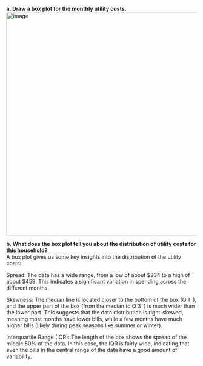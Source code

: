 **a. Draw a box plot for the monthly utility costs.** 
<img width="1180" height="590" alt="image" src="https://github.com/user-attachments/assets/d366d362-4ad5-442a-a12f-01657fcaa8ba" />

**b. What does the box plot tell you about the distribution of utility costs for this household?**  
A box plot gives us some key insights into the distribution of the utility costs:

Spread: The data has a wide range, from a low of about $234 to a high of about $459. This indicates a significant variation in spending across the different months.

Skewness: The median line is located closer to the bottom of the box (Q 
1
​
 ), and the upper part of the box (from the median to Q 
3
​
 ) is much wider than the lower part. This suggests that the data distribution is right-skewed, meaning most months have lower bills, while a few months have much higher bills (likely during peak seasons like summer or winter).

Interquartile Range (IQR): The length of the box shows the spread of the middle 50% of the data. In this case, the IQR is fairly wide, indicating that even the bills in the central range of the data have a good amount of variability.

